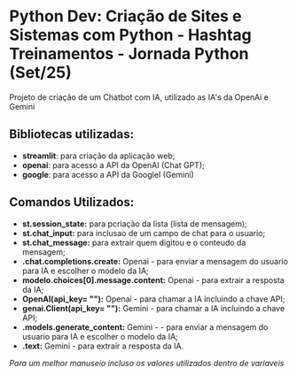 # Python Dev: Criação de Sites e Sistemas com Python - Hashtag Treinamentos - Jornada Python (Set/25)

Projeto de criação de um Chatbot com IA, utilizado as IA's da OpenAi e Gemini

## Bibliotecas utilizadas:
* **streamlit**: para criação da aplicação web;
* **openai**: para acesso a API da OpenAI (Chat GPT);
* **google**: para acesso a API da GoogleI (Gemini)

## Comandos Utilizados:

* **st.session_state:** para pcriação da lista (lista de mensagem);
* **st.chat_input:** para inclusao de um campo de chat para o usuario;
* **st.chat_message:** para extrair quem digitou e o conteudo da mensagem;
* **.chat.completions.create:** Openai - para enviar a mensagem do usuario para IA e escolher o modelo da IA;
* **modelo.choices[0].message.content:** Openai - para extrair a resposta da IA;
* **OpenAI(api_key= ""):** Openai - para  chamar a IA incluindo a chave API;
* **genai.Client(api_key= ""):** Gemini - para  chamar a IA incluindo a chave API;
* **.models.generate_content:** Gemini - - para enviar a mensagem do usuario para IA e escolher o modelo da IA;
* **.text:** Gemini - para extrair a resposta da IA.



_Para um melhor manuseio incluso os valores utilizados dentro de variaveis_